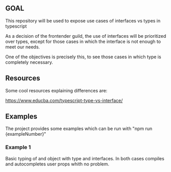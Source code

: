 ## GOAL

This repository will be used to expose use cases of interfaces vs types in typescript


As a decision of the frontender guild, the use of interfaces will be prioritized over types, except for those cases in which the interface is not enough to meet our needs.


One of the objectives is precisely this, to see those cases in which type is completely necessary.

## Resources

Some cool resources explaining differences are:

https://www.educba.com/typescript-type-vs-interface/


## Examples
The project provides some examples which can be run with "npm run {exampleNumber}"

### Example 1
Basic typing of and object with type and interfaces. In both cases compiles and autocompletes user props whith no problem.


